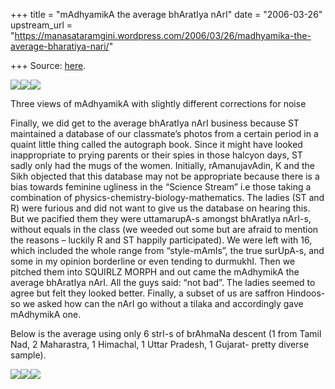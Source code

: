 +++
title = "mAdhyamikA the average bhAratIya nArI"
date = "2006-03-26"
upstream_url = "https://manasataramgini.wordpress.com/2006/03/26/madhyamika-the-average-bharatiya-nari/"

+++
Source: [here](https://manasataramgini.wordpress.com/2006/03/26/madhyamika-the-average-bharatiya-nari/).



[![](https://i0.wp.com/photos1.blogger.com/blogger/2010/410/320/average_nari3.jpg)](http://photos1.blogger.com/blogger/2010/410/1600/average_nari3.jpg)[![](https://i1.wp.com/photos1.blogger.com/blogger/2010/410/320/average_nari.jpg)](http://photos1.blogger.com/blogger/2010/410/1600/average_nari.jpg)[![](https://i1.wp.com/photos1.blogger.com/blogger/2010/410/320/average_nari4.jpg)](http://photos1.blogger.com/blogger/2010/410/1600/average_nari4.jpg)

Three views of mAdhyamikA with slightly different corrections for noise

Finally, we did get to the average bhAratIya nArI business because ST
maintained a database of our classmate’s photos from a certain period in
a quaint little thing called the autograph book. Since it might have
looked inappropriate to prying parents or their spies in those halcyon
days, ST sadly only had the mugs of the women. Initially, rAmanujavAdin,
K and the Sikh objected that this database may not be appropriate
because there is a bias towards feminine ugliness in the “Science
Stream” i.e those taking a combination of
physics-chemistry-biology-mathematics. The ladies (ST and R) were
furious and did not want to give us the database on hearing this. But we
pacified them they were uttamarupA-s amongst bhAratIya nArI-s, without
equals in the class (we weeded out some but are afraid to mention the
reasons – luckily R and ST happily participated). We were left with 16,
which included the whole range from “style-mAmIs”, the true surUpA-s,
and some in my opinion borderline or even tending to durmukhI. Then we
pitched them into SQUIRLZ MORPH and out came the mAdhymikA the average
bhAratIya nArI. All the guys said: “not bad”. The ladies seemed to agree
but felt they looked better. Finally, a subset of us are saffron
Hindoos- so we asked how can the nArI go without a tilaka and
accordingly gave mAdhymikA one.

Below is the average using only 6 strI-s of brAhmaNa descent (1 from
Tamil Nad, 2 Maharastra, 1 Himachal, 1 Uttar Pradesh, 1 Gujarat- pretty
diverse sample).

[![](https://i2.wp.com/photos1.blogger.com/blogger/2010/410/320/brahmana_narI2.jpg)](http://photos1.blogger.com/blogger/2010/410/1600/brahmana_narI2.jpg)[![](https://i1.wp.com/photos1.blogger.com/blogger/2010/410/320/brahmana_narI4.jpg)](http://photos1.blogger.com/blogger/2010/410/1600/brahmana_narI4.jpg)[![](https://i2.wp.com/photos1.blogger.com/blogger/2010/410/320/brahmana_narI3.jpg)](http://photos1.blogger.com/blogger/2010/410/1600/brahmana_narI3.jpg)

